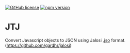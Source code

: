 [![GitHub license](https://img.shields.io/badge/license-MIT-blue.svg)](https://opensource.org/licenses/MIT)
[![npm version](https://badge.fury.io/js/jalosi.svg)](https://badge.fury.io/js/jalosi)

# JTJ

Convert Javascript objects to JSON using Jalosi [.jso](https://github.com/gardhr/jalosi/wiki/JSO-file-format) format. (https://github.com/gardhr/jalosi)
